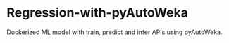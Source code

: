 # Regression-with-pyAutoWeka
Dockerized ML model with train, predict and infer APIs using pyAutoWeka.
